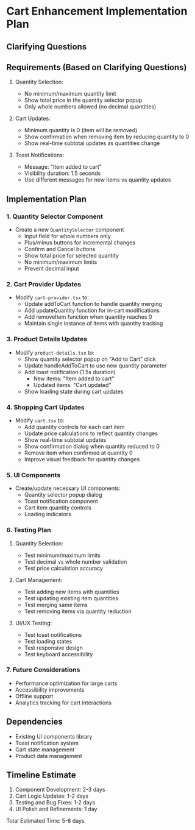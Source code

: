 # Cart Enhancement Implementation Plan

## Clarifying Questions

## Requirements (Based on Clarifying Questions)

1. Quantity Selection:
   - No minimum/maximum quantity limit
   - Show total price in the quantity selector popup
   - Only whole numbers allowed (no decimal quantities)

2. Cart Updates:
   - Minimum quantity is 0 (item will be removed)
   - Show confirmation when removing item by reducing quantity to 0
   - Show real-time subtotal updates as quantities change

3. Toast Notifications:
   - Message: "Item added to cart"
   - Visibility duration: 1.5 seconds
   - Use different messages for new items vs quantity updates

## Implementation Plan

### 1. Quantity Selector Component
- Create a new `QuantitySelector` component
  - Input field for whole numbers only
  - Plus/minus buttons for incremental changes
  - Confirm and Cancel buttons
  - Show total price for selected quantity
  - No minimum/maximum limits
  - Prevent decimal input

### 2. Cart Provider Updates
- Modify `cart-provider.tsx` to:
  - Update addToCart function to handle quantity merging
  - Add updateQuantity function for in-cart modifications
  - Add removeItem function when quantity reaches 0
  - Maintain single instance of items with quantity tracking

### 3. Product Details Updates
- Modify `product-details.tsx` to:
  - Show quantity selector popup on "Add to Cart" click
  - Update handleAddToCart to use new quantity parameter
  - Add toast notification (1.5s duration)
    - New items: "Item added to cart"
    - Updated items: "Cart updated"
  - Show loading state during cart updates

### 4. Shopping Cart Updates
- Modify `cart.tsx` to:
  - Add quantity controls for each cart item
  - Update price calculations to reflect quantity changes
  - Show real-time subtotal updates
  - Show confirmation dialog when quantity reduced to 0
  - Remove item when confirmed at quantity 0
  - Improve visual feedback for quantity changes

### 5. UI Components
- Create/update necessary UI components:
  - Quantity selector popup dialog
  - Toast notification component
  - Cart item quantity controls
  - Loading indicators

### 6. Testing Plan
1. Quantity Selection:
   - Test minimum/maximum limits
   - Test decimal vs whole number validation
   - Test price calculation accuracy

2. Cart Management:
   - Test adding new items with quantities
   - Test updating existing item quantities
   - Test merging same items
   - Test removing items via quantity reduction

3. UI/UX Testing:
   - Test toast notifications
   - Test loading states
   - Test responsive design
   - Test keyboard accessibility

### 7. Future Considerations
- Performance optimization for large carts
- Accessibility improvements
- Offline support
- Analytics tracking for cart interactions

## Dependencies
- Existing UI components library
- Toast notification system
- Cart state management
- Product data management

## Timeline Estimate
1. Component Development: 2-3 days
2. Cart Logic Updates: 1-2 days
3. Testing and Bug Fixes: 1-2 days
4. UI Polish and Refinements: 1 day

Total Estimated Time: 5-8 days